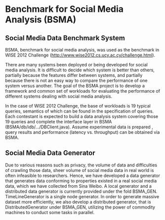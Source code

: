 Benchmark for Social Media Analysis (BSMA)
=========
  Social Media Data Benchmark System
  --------------

  BSMA, benchmark for social media analysis, was used as the benchmark in WISE 2012 Challenge (http://www.wise2012.cs.ucy.ac.cy/challenge.html). 
  
  There are many systems been deployed or being developed for social media analysis. It is difficult to decide which system is better than others, partially because the features differ between systems, and partially because there is not an easy way to compare the performance of one system versus another. The goal of the BSMA project is to develop a framework and common set of workloads for evaluating the performance of different systems dealing with social media analysis. 
  
  In the case of WISE 2012 Challenge, the base of workloads is 19 typical queries, semantics of which can be found in the specification of queries. Each contestant is expected to build a data analysis system covering those 19 queries and complete the interface layer in BSMA (BSMA/db/idb/…/DBClient.java). Assume experimental data is prepared , query results and performance (latency vs. throughput) can be obtained via BSMA.
  
  Social Media Data Generator
  ----------
  
  Due to various reasons such as privacy, the volume of data and difficulties of crawling those data, sheer volume of social media data in real world is often infeasible to researchers. Hence, we have developed a data generator that generates data conforming to properties existed in a real social media data, which we have collected from Sina Weibo. A local generator and a distributed data generator is currently provided under the fold BSMA_GEN. TimeLineGenerator is a single node generator. In order to generate massive dataset more efficiently, we also develop a distributed generator, that is DistributedGenerator under BSMA_GEN, utilizing the power of commodity machines to conduct some tasks in parallel.  
